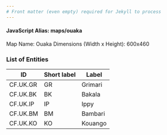 ```yaml
---
# Front matter (even empty) required for Jekyll to process
---
```


#### JavaScript Alias: maps/ouaka

Map Name: Ouaka
Dimensions (Width x Height): 600x460

### List of Entities

ID | Short label | Label
---|---|---|
CF.UK.GR|GR|Grimari
CF.UK.BK|BK|Bakala
CF.UK.IP|IP|Ippy
CF.UK.BM|BM|Bambari
CF.UK.KO|KO|Kouango
